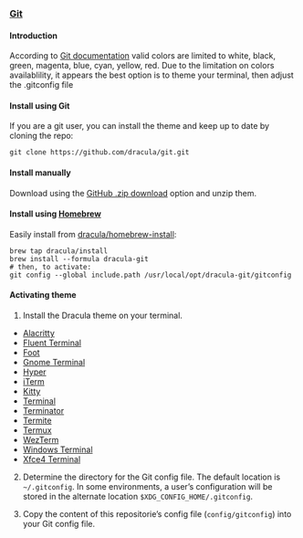 ### [Git](http://git-scm.com/)

#### Introduction

According to [Git documentation](https://git-scm.com/docs/git-config) valid colors are limited to white, black, green, magenta, blue, cyan, yellow, red.
Due to the limitation on colors availablility, it appears the best option is to theme your terminal, then adjust the .gitconfig file

#### Install using Git

If you are a git user, you can install the theme and keep up to date by cloning the repo:

    git clone https://github.com/dracula/git.git

#### Install manually

Download using the [GitHub .zip download](https://github.com/dracula/git/archive/master.zip) option and unzip them.

#### Install using [Homebrew](https://brew.sh)

Easily install from [dracula/homebrew-install](https://github.com/dracula/homebrew-install/blob/main/Formula/dracula-git.rb):

    brew tap dracula/install
    brew install --formula dracula-git
    # then, to activate:
    git config --global include.path /usr/local/opt/dracula-git/gitconfig

#### Activating theme

1. Install the Dracula theme on your terminal.
- [Alacritty](https://draculatheme.com/alacritty)
- [Fluent Terminal](https://draculatheme.com/fluent-terminal)
- [Foot](https://draculatheme.com/foot-terminal)
- [Gnome Terminal](https://draculatheme.com/gnome-terminal)
- [Hyper](https://draculatheme.com/hyper)
- [iTerm](https://draculatheme.com/iterm)
- [Kitty](https://draculatheme.com/kitty)
- [Terminal](https://draculatheme.com/terminal)
- [Terminator](https://draculatheme.com/terminator)
- [Termite](https://draculatheme.com/termite)
- [Termux](https://draculatheme.com/termux)
- [WezTerm](https://draculatheme.com/wezterm)
- [Windows Terminal](https://draculatheme.com/windows-terminal)
- [Xfce4 Terminal](https://draculatheme.com/xfce4-terminal)

2. Determine the directory for the Git config file. The default location is `~/.gitconfig`. In some environments, a user’s configuration will be stored in the alternate location `$XDG_CONFIG_HOME/.gitconfig`.

3. Copy the content of this repositorie’s config file (`config/gitconfig`) into your Git config file.
